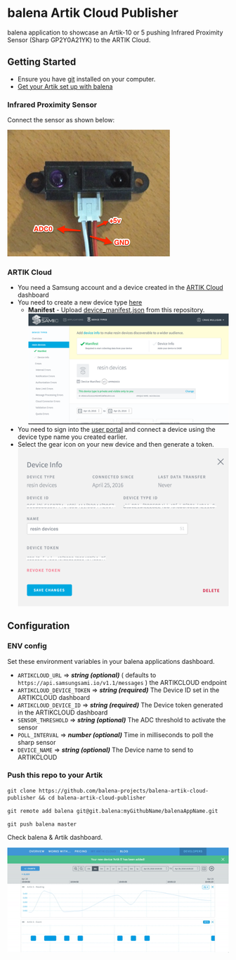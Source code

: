 # balena Artik Cloud Publisher
balena application to showcase an Artik-10 or 5 pushing Infrared Proximity Sensor (Sharp GP2Y0A21YK) to the ARTIK Cloud.

## Getting Started

* Ensure you have [git](https://git-scm.com/) installed on your computer.
* [Get your Artik set up with balena](http://docs.balena.io/artik5/nodejs/gettingstarted/)

### Infrared Proximity Sensor

Connect the sensor as shown below:

![wiring](/docs/wiring.png)

### ARTIK Cloud
  * You need a Samsung account and a device created in the [ARTIK Cloud](https://portal.samsungsami.io) dashboard
  * You need to create a new device type [here](https://devportal.samsungsami.io/#/devicetypes/new)
    * __Manifest__ - Upload [device_manifest.json](https://github.com/balena-playground/balena-artik10-demo/blob/master/device_manifest.json) from this repository. ![manifest](/docs/manifest.png)
  * You need to sign into the [user portal](https://portal.samsungsami.io/) and connect a device using the device type name you created earlier.
  * Select the gear icon on your new device and then generate a token.
  ![token](/docs/token.png)

## Configuration

### ENV config
  Set these environment variables in your balena applications dashboard.
  * `ARTIKCLOUD_URL` => __*string (optional)*__ ( defaults to `https://api.samsungsami.io/v1.1/messages` ) the ARTIKCLOUD endpoint
  * `ARTIKCLOUD_DEVICE_TOKEN` => __*string (required)*__ The Device ID set in the ARTIKCLOUD dashboard
  * `ARTIKCLOUD_DEVICE_ID` => __*string (required)*__ The Device token generated in the ARTIKCLOUD dashboard
  * `SENSOR_THRESHOLD` => __*string (optional)*__ The ADC threshold to activate the sensor
  * `POLL_INTERVAL` => __*number (optional)*__ Time in milliseconds to poll the sharp sensor
  * `DEVICE_NAME` => __*string (optional)*__ The Device name to send to ARTIKCLOUD

### Push this repo to your Artik

```
git clone https://github.com/balena-projects/balena-artik-cloud-publisher && cd balena-artik-cloud-publisher
```

```
git remote add balena git@git.balena:myGithubName/balenaAppName.git
```

```
git push balena master
```

Check balena & Artik dashboard.

![image](docs/artik-dash.gif)

